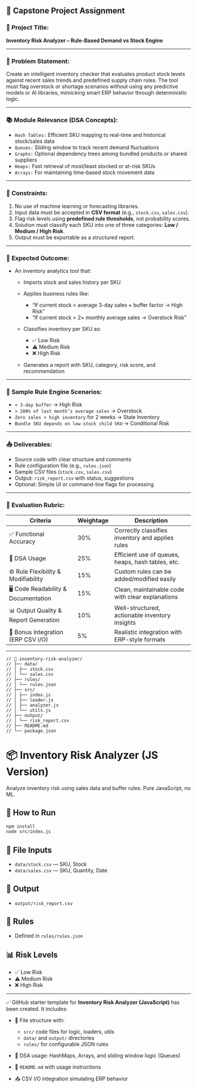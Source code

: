 ## 📌 Capstone Project Assignment

### 🧠 **Project Title:**

**Inventory Risk Analyzer – Rule-Based Demand vs Stock Engine**

---

### 🧾 **Problem Statement:**

Create an intelligent inventory checker that evaluates product stock levels against recent sales trends and predefined supply chain rules. The tool must flag overstock or shortage scenarios without using any predictive models or AI libraries, mimicking smart ERP behavior through deterministic logic.

---

### 📚 **Module Relevance (DSA Concepts):**

- `Hash Tables:` Efficient SKU mapping to real-time and historical stock/sales data
- `Queues:` Sliding window to track recent demand fluctuations
- `Graphs:` Optional dependency trees among bundled products or shared suppliers
- `Heaps:` Fast retrieval of most/least stocked or at-risk SKUs
- `Arrays:` For maintaining time-based stock movement data

---

### 🚫 **Constraints:**

1. No use of machine learning or forecasting libraries.
2. Input data must be accepted in **CSV format** (e.g., `stock.csv`, `sales.csv`).
3. Flag risk levels using **predefined rule thresholds**, not probability scores.
4. Solution must classify each SKU into one of three categories: **Low / Medium / High Risk**.
5. Output must be exportable as a structured report.

---

### 🎯 **Expected Outcome:**

- An inventory analytics tool that:

  - Imports stock and sales history per SKU
  - Applies business rules like:

    - “If current stock < average 3-day sales × buffer factor → High Risk”
    - “If current stock > 2× monthly average sales → Overstock Risk”

  - Classifies inventory per SKU as:

    - ✅ Low Risk
    - ⚠️ Medium Risk
    - ❌ High Risk

  - Generates a report with SKU, category, risk score, and recommendation

---

### 📄 **Sample Rule Engine Scenarios:**

- `< 3-day buffer` → High Risk
- `> 200% of last month’s average sales` → Overstock
- `Zero sales + high inventory` for 2 weeks → Stale Inventory
- `Bundle SKU depends on low-stock child SKU` → Conditional Risk

---

### 📤 **Deliverables:**

- Source code with clear structure and comments
- Rule configuration file (e.g., `rules.json`)
- Sample CSV files (`stock.csv`, `sales.csv`)
- Output: `risk_report.csv` with status, suggestions
- Optional: Simple UI or command-line flags for processing

---

### 📏 **Evaluation Rubric:**

| Criteria                              | Weightage | Description                                       |
| ------------------------------------- | --------- | ------------------------------------------------- |
| ✅ Functional Accuracy                | 30%       | Correctly classifies inventory and applies rules  |
| 📐 DSA Usage                          | 25%       | Efficient use of queues, heaps, hash tables, etc. |
| ⚙️ Rule Flexibility & Modifiability   | 15%       | Custom rules can be added/modified easily         |
| 🖥️ Code Readability & Documentation   | 15%       | Clean, maintainable code with clear explanations  |
| 📊 Output Quality & Report Generation | 10%       | Well-structured, actionable inventory insights    |
| 🎁 Bonus Integration (ERP CSV I/O)    | 5%        | Realistic integration with ERP-style formats      |

---

```
// 📁 inventory-risk-analyzer/
// ├── data/
// │ ├── stock.csv
// │ └── sales.csv
// ├── rules/
// │ └── rules.json
// ├── src/
// │ ├── index.js
// │ ├── loader.js
// │ ├── analyzer.js
// │ └── utils.js
// ├── output/
// │ └── risk_report.csv
// ├── README.md
// └── package.json
```

# 📦 Inventory Risk Analyzer (JS Version)

Analyze inventory risk using sales data and buffer rules. Pure JavaScript, no ML.

## 🚀 How to Run

```bash
npm install
node src/index.js
```

## 📂 File Inputs

- `data/stock.csv` — SKU, Stock
- `data/sales.csv` — SKU, Quantity, Date

## 📄 Output

- `output/risk_report.csv`

## 🔧 Rules

- Defined in `rules/rules.json`

## 📊 Risk Levels

- ✅ Low Risk
- ⚠️ Medium Risk
- ❌ High Risk

---

✅ GitHub starter template for **Inventory Risk Analyzer (JavaScript)** has been created. It includes:

- 📁 File structure with:

  - `src/` code files for logic, loaders, utils
  - `data/` and `output/` directories
  - `rules/` for configurable JSON rules

- 🧠 DSA usage: HashMaps, Arrays, and sliding window logic (Queues)
- 📄 `README.md` with usage instructions
- 📤 CSV I/O integration simulating ERP behavior
